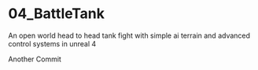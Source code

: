 # 04_BattleTank
An open world head to head tank fight with simple ai terrain and advanced control systems in unreal 4

Another Commit
